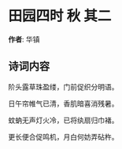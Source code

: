 # 田园四时 秋 其二

**作者**: 华镇

## 诗词内容

阶头露草珠盈缕，门前促织分明语。

日午帘帷气已清，香肌暗喜消残暑。

蚊蚋无声灯火冷，已将纨扇归巾褚。

更长便合促鸣机，月白何妨弄砧杵。

